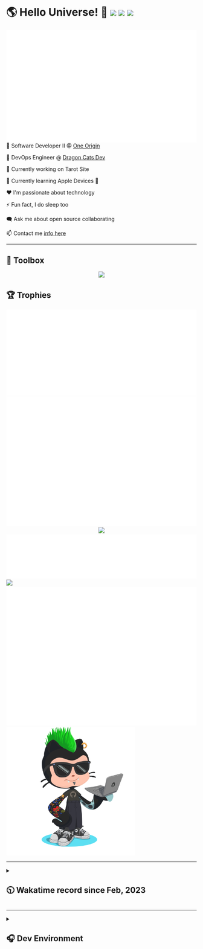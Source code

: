 <h1>🌎 Hello Universe! 👋
<img src='https://wakatime.com/badge/user/a61fe4dd-5464-48ee-825a-134d74f90884.svg?style=flat-square'>
<img src='https://api.visitorbadge.io/api/visitors?path=https%3A%2F%2Fgithub.com%2Fjmclain-origin&countColor=&style=flat-square' height='22'>
<img src='https://img.shields.io/github/followers/jmclain-origin?label=Followers&style=flat-square' height='22'>
</h1>

<img align='right' src='./assets/metrics.base.svg'>

💼 Software Developer II @ [One Origin](https://oneorigin.us/)

<!-- 💼 Engineer Consultant @ [Banyan Labs](https://banyanlabs.io/) -->

💼 DevOps Engineer @ [Dragon Cats Dev](https://DragonCats.dev/ "visit")

🔭 Currently working on Tarot Site

🌱 Currently learning Apple Devices 🤢

❤️ I'm passionate about technology

⚡ Fun fact, I do sleep too

🗨️ Ask me about open source collaborating

📫 Contact me [info here](https://www.joshmclain.com/#contact)

---

## 🧰 Toolbox

<p align="center">
  <a href="https://skillicons.dev">
    <img src="https://skillicons.dev/icons?i=md,html,css,js,regex,sass,tailwind,ts,react,styledcomponents,redux,next,gatsby,remix,vue,nuxt,nodejs,express,mongodb,jest,webpack,vite,rollup,docker,nginx,aws,heroku,vercel,netlify,linux,bash,powershell,vim,git,githubactions,github,gitlab,vscode,idea,maven,gradle,java,spring&theme=dark" />
  </a>
</p>

## 🏆 Trophies

<div align='center'>
<img src='./assets/metrics.plugin.achievements.compact.svg'>
<img src='./assets/metrics.plugin.habits.charts.svg'>
<img src='https://github-profile-trophy.vercel.app/?username=jmclain-origin&theme=darkhub&no-frame=true&margin-w=10'>
</div>

<div align=''>
<img src='./assets/metrics.plugin.habits.facts.svg'>
<img src='https://streak-stats.demolab.com?user=jmclain-origin&theme=dark' width='340'>
<div>
</div>

<img src='./assets/metrics.plugin.wakatime.svg'>
<img src='./assets/octocat.png' width='340'>
<!-- <img src='./assets/metrics.plugin.code.svg'> -->
</div>

---

<details>
<summary>

## 🕥 Wakatime record since Feb, 2023

</summary>

<!--START_SECTION:waka-->
![Code Time](http://img.shields.io/badge/Code%20Time-946%20hrs-blue)

![Profile Views](http://img.shields.io/badge/Profile%20Views-11-blue)

**🐱 My GitHub Data** 

> 📦 141.9 kB Used in GitHub's Storage 
 > 
> 🏆 153 Contributions in the Year 2024
 > 
> 🚫 Not Opted to Hire
 > 
> 📜 31 Public Repositories 
 > 
> 🔑 25 Private Repositories 
 > 
**I'm an Early 🐤** 

```text
🌞 Morning                2774 commits        ██████░░░░░░░░░░░░░░░░░░░   24.52 % 
🌆 Daytime                3800 commits        ████████░░░░░░░░░░░░░░░░░   33.59 % 
🌃 Evening                3084 commits        ███████░░░░░░░░░░░░░░░░░░   27.26 % 
🌙 Night                  1655 commits        ████░░░░░░░░░░░░░░░░░░░░░   14.63 % 
```
📅 **I'm Most Productive on Monday** 

```text
Monday                   2633 commits        ██████░░░░░░░░░░░░░░░░░░░   23.27 % 
Tuesday                  2308 commits        █████░░░░░░░░░░░░░░░░░░░░   20.40 % 
Wednesday                1394 commits        ███░░░░░░░░░░░░░░░░░░░░░░   12.32 % 
Thursday                 1014 commits        ██░░░░░░░░░░░░░░░░░░░░░░░   08.96 % 
Friday                   1698 commits        ████░░░░░░░░░░░░░░░░░░░░░   15.01 % 
Saturday                 1416 commits        ███░░░░░░░░░░░░░░░░░░░░░░   12.52 % 
Sunday                   850 commits         ██░░░░░░░░░░░░░░░░░░░░░░░   07.51 % 
```


📊 **This Week I Spent My Time On** 

```text
🕑︎ Time Zone: America/Phoenix

💬 Programming Languages: 
Other                    45 hrs              ██████████████░░░░░░░░░░░   57.70 % 
JavaScript               23 hrs 29 mins      ████████░░░░░░░░░░░░░░░░░   30.12 % 
JSON                     2 hrs 32 mins       █░░░░░░░░░░░░░░░░░░░░░░░░   03.26 % 
YAML                     2 hrs 12 mins       █░░░░░░░░░░░░░░░░░░░░░░░░   02.82 % 
Vue.js                   1 hr 53 mins        █░░░░░░░░░░░░░░░░░░░░░░░░   02.42 % 

🔥 Editors: 
Chrome                   43 hrs 26 mins      ██████████████░░░░░░░░░░░   55.69 % 
VS Code                  34 hrs 33 mins      ███████████░░░░░░░░░░░░░░   44.31 % 

💻 Operating System: 
Mac                      78 hrs              █████████████████████████   100.00 % 
```

**I Mostly Code in JavaScript** 

```text
JavaScript               21 repos            ██████████░░░░░░░░░░░░░░░   39.62 % 
TypeScript               17 repos            ████████░░░░░░░░░░░░░░░░░   32.08 % 
Vue                      3 repos             █░░░░░░░░░░░░░░░░░░░░░░░░   05.66 % 
Shell                    1 repo              ░░░░░░░░░░░░░░░░░░░░░░░░░   01.89 % 
Dockerfile               1 repo              ░░░░░░░░░░░░░░░░░░░░░░░░░   01.89 % 
```




 Last Updated on 20/03/2024 18:37:00 UTC
<!--END_SECTION:waka-->

</details>

---

<details>
<summary>

## 🎧 Dev Environment

</summary>

> ### _I'm not a player 🐱 I just code a lot..._

<div align='center'>
<img src='https://spotify-github-profile.vercel.app/api/view?uid=31knnovcfatt7mqmu6yaa5htulxi&cover_image=true&theme=default&show_offline=false&background_color=121212' width='420'>
<img src='https://spotify-recently-played-readme.vercel.app/api?user=31knnovcfatt7mqmu6yaa5htulxi&width=400&count=10'>
</div>
</details>

<!-- ## Memes

who doesn't love memes?

![obi one](./assets/unfilimar_obi.jpg) -->

<!-- <div align='center'>
<img src='https://www.data-card-for-spotify.com/api/card?user_id=31knnovcfatt7mqmu6yaa5htulxi&hide_playing=1&hide_recents=1&limit=10&custom_title=jmclain-origin%20Spotify%20Data'>
</div> -->
